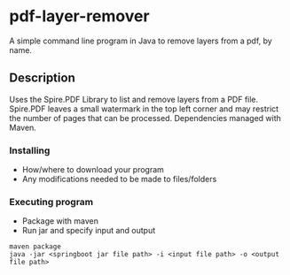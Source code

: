 # pdf-layer-remover

A simple command line program in Java to remove layers from a pdf, by name.

## Description

Uses the Spire.PDF Library to list and remove layers from a PDF file.
Spire.PDF leaves a small watermark in the top left corner and may restrict the number of pages that can be processed.
Dependencies managed with Maven.

### Installing

* How/where to download your program
* Any modifications needed to be made to files/folders

### Executing program

* Package with maven
* Run jar and specify input and output
```
maven package
java -jar <springboot jar file path> -i <input file path> -o <output file path>
```
